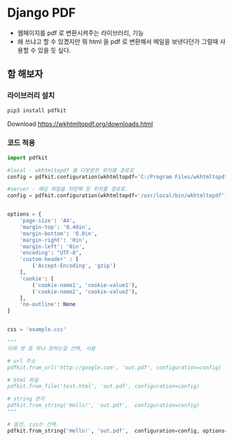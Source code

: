 # Django PDF
- 웹페이지를 pdf 로 변환시켜주는 라이브러리, 기능
- 왜 쓰냐고 할 수 있곘지만 뭐 html 을 pdf 로 변환해서 메일을 보낸다던가 그럴때 사용할 수 있을 듯 싶다. 

## 함 해보자
### 라이브러리 설치
```.py
pip3 install pdfkit
```

Download 
https://wkhtmltopdf.org/downloads.html
### 코드 적용
```.py
import pdfkit

#local - wkhtmltopdf 를 다운받은 위치를 경로로
config = pdfkit.configuration(wkhtmltopdf='C:/Program Files/wkhtmltopdf/bin/wkhtmltopdf.exe')

#server - 해당 파일을 저장해 둔 위치를 경로로.
config = pdfkit.configuration(wkhtmltopdf='/usr/local/bin/wkhtmltopdf')


options = {
    'page-size': 'A4',
    'margin-top': '0.40in',
    'margin-bottom': '0.0in',
    'margin-right': '0in',
    'margin-left': '0in',
    'encoding': "UTF-8",
    'custom-header' : [
        ('Accept-Encoding', 'gzip')
    ],
    'cookie': [
        ('cookie-name1', 'cookie-value1'),
        ('cookie-name2', 'cookie-value2'),
    ],
    'no-outline': None
}


css = 'example.css'

"""
아래 셋 중 하나 원하는걸 선택, 사용

# url 주소
pdfkit.from_url('http://google.com', 'out.pdf', configuration=config)

# html 파일
pdfkit.from_file('test.html', 'out.pdf', configuration=config)

# string 문자
pdfkit.from_string('Hello!', 'out.pdf',  configuration=config)
"""

# 옵션, css는 선택.
pdfkit.from_string('Hello!', 'out.pdf',  configuration=config, options=options, css=css)
```
